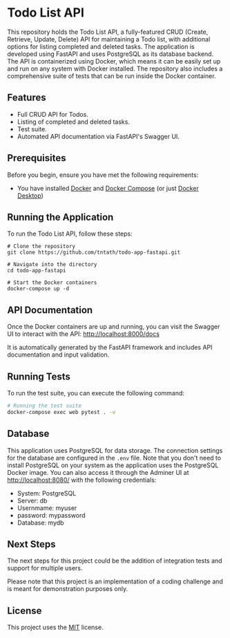 # Todo List API

This repository holds the Todo List API, a fully-featured CRUD (Create, Retrieve, Update, Delete) API for maintaining a Todo list, with additional options for listing completed and deleted tasks.
The application is developed using FastAPI and uses PostgreSQL as its database backend. The API is containerized using Docker, which means it can be easily set up and run on any system with Docker installed. The repository also includes a comprehensive suite of tests that can be run inside the Docker container.

## Features
- Full CRUD API for Todos.
- Listing of completed and deleted tasks.
- Test suite.
- Automated API documentation via FastAPI's Swagger UI.

## Prerequisites

Before you begin, ensure you have met the following requirements:

- You have installed [Docker](https://www.docker.com/) and [Docker Compose](https://docs.docker.com/compose/) (or just [Docker Desktop](https://www.docker.com/products/docker-desktop/))

## Running the Application

To run the Todo List API, follow these steps:


```
# Clone the repository
git clone https://github.com/tntath/todo-app-fastapi.git

# Navigate into the directory
cd todo-app-fastapi

# Start the Docker containers
docker-compose up -d
```
## API Documentation

Once the Docker containers are up and running, you can visit the Swagger UI to interact with the API: [http://localhost:8000/docs](http://localhost:8000/docs)

It is automatically generated by the FastAPI framework and includes API documentation and input validation.

## Running Tests

To run the test suite, you can execute the following command:

```bash
# Running the test suite
docker-compose exec web pytest . -v
```

## Database

This application uses PostgreSQL for data storage. The connection settings for the database are configured in the `.env` file. Note that you don't need to install PostgreSQL on your system as the application uses the PostgreSQL Docker image. You can also access it through the Adminer UI at [http://localhost:8080/](http://localhost:8080/) with the following credentials:
- System: PostgreSQL
- Server: db
- Usernmame: myuser
- password: mypassword
- Database: mydb

## Next Steps

The next steps for this project could be the addition of integration tests and support for multiple users.

Please note that this project is an implementation of a coding challenge and is meant for demonstration purposes only.

## License

This project uses the [MIT](https://choosealicense.com/licenses/mit/) license.
